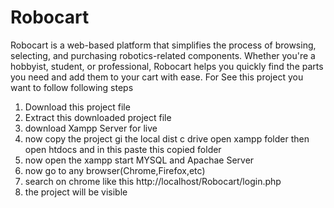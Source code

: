 # Robocart
Robocart is a web-based platform that simplifies the process of browsing, selecting, and purchasing robotics-related components. Whether you're a hobbyist, student, or professional, Robocart helps you quickly find the parts you need and add them to your cart with ease.
For See this project you want to follow following steps
1) Download this project file
2) Extract this downloaded project file
3) download Xampp Server for live
4) now copy the project gi the local dist c drive open xampp folder then open htdocs and in this paste this copied folder
5) now open the xampp start MYSQL and Apachae Server
6) now go to any browser(Chrome,Firefox,etc)
7) search on chrome like this http://localhost/Robocart/login.php
8) the project will be visible
   
